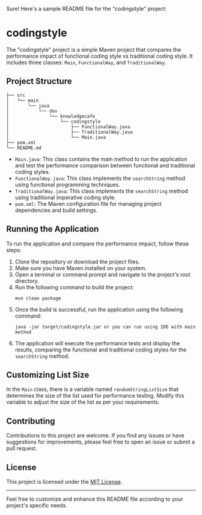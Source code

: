Sure! Here's a sample README file for the "codingstyle" project:

# codingstyle

The "codingstyle" project is a simple Maven project that compares the performance impact of functional coding style vs traditional coding style. It includes three classes: `Main`, `FunctionalWay`, and `TraditionalWay`.

## Project Structure

```
├── src
│   └── main
│       └── java
│           └── dev
│               └── knowledgecafe
│                   └── codingstyle
│                       ├── FunctionalWay.java
│                       ├── TraditionalWay.java
│                       └── Main.java
├── pom.xml
└── README.md
```

- `Main.java`: This class contains the main method to run the application and test the performance comparison between functional and traditional coding styles.
- `FunctionalWay.java`: This class implements the `searchString` method using functional programming techniques.
- `TraditionalWay.java`: This class implements the `searchString` method using traditional imperative coding style.
- `pom.xml`: The Maven configuration file for managing project dependencies and build settings.

## Running the Application

To run the application and compare the performance impact, follow these steps:

1. Clone the repository or download the project files.
2. Make sure you have Maven installed on your system.
3. Open a terminal or command prompt and navigate to the project's root directory.
4. Run the following command to build the project:
   ```
   mvn clean package
   ```
5. Once the build is successful, run the application using the following command:
   ```
   java -jar target/codingstyle.jar or you can run using IDE with main method
   ```
6. The application will execute the performance tests and display the results, comparing the functional and traditional coding styles for the `searchString` method.

## Customizing List Size

In the `Main` class, there is a variable named `randomStringListSize` that determines the size of the list used for performance testing. Modify this variable to adjust the size of the list as per your requirements.

## Contributing

Contributions to this project are welcome. If you find any issues or have suggestions for improvements, please feel free to open an issue or submit a pull request.

## License

This project is licensed under the [MIT License](LICENSE).

---

Feel free to customize and enhance this README file according to your project's specific needs.
